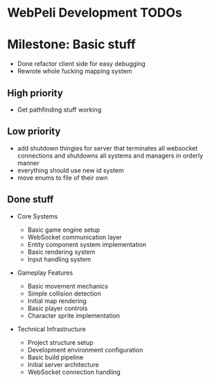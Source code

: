 # WebPeli Development TODOs




# Milestone: Basic stuff
- Done refactor client side for easy debugging
- Rewrote whole fucking mapping system





## High priority
- Get pathfinding stuff working

## Low priority
- add shutdown thingies for server that terminates all websocket connections and shutdowns all systems and managers in orderly manner
- everything should use new id system
- move enums to file of their own

## Done stuff
- Core Systems
  - Basic game engine setup
  - WebSocket communication layer
  - Entity component system implementation
  - Basic rendering system
  - Input handling system

- Gameplay Features
  - Basic movement mechanics
  - Simple collision detection
  - Initial map rendering
  - Basic player controls
  - Character sprite implementation

- Technical Infrastructure
  - Project structure setup
  - Development environment configuration
  - Basic build pipeline
  - Initial server architecture
  - WebSocket connection handling